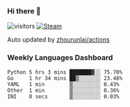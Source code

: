 ### Hi there 👋

![visitors](https://visitor-badge.glitch.me/badge?page_id=zhourunlai)
[![Steam](https://img.shields.io/badge/dynamic/json?label=Steam&query=%24.data.totalSubs&url=https%3A%2F%2Fapi.spencerwoo.com%2Fsubstats%2F%3Fsource%3DsteamGames%26queryKey%3D76561198285156854&suffix=%20Games&logo=steam&labelColor=134375&color=0b1a37&longCache=true)](http://steamcommunity.com/profiles/76561198285156854)

Auto updated by <a href="https://github.com/zhourunlai/zhourunlai/actions" target="_blank">zhourunlai/actions</a>

### Weekly Languages Dashboard

<!--PART:wakatime-->
```text
Python 5 hrs 3 mins ███████▓░░ 75.70%
Go     1 hr 34 mins ██▒░░░░░░░ 23.48%
YAML   1 min        ▒░░░░░░░░░ 0.43%
Other  1 min        ▒░░░░░░░░░ 0.36%
INI    0 secs       ▒░░░░░░░░░ 0.03%
```
<!--PART:wakatime-->
